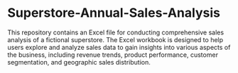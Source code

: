 # Superstore-Annual-Sales-Analysis
This repository contains an Excel file for conducting comprehensive sales analysis of a fictional superstore. The Excel workbook is designed to help users explore and analyze sales data to gain insights into various aspects of the business, including revenue trends, product performance, customer segmentation, and geographic sales distribution.
